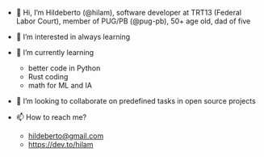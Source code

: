 - 👋 Hi, I’m Hildeberto (@hilam), software developer at TRT13 (Federal Labor Court), member of PUG/PB (@pug-pb), 50+ age old, dad of five

- 👀 I’m interested in always learning

- 🌱 I’m currently learning 
  * better code in Python
  * Rust coding
  * math for ML and IA

- 💞️ I’m looking to collaborate on predefined tasks in open source projects

- 📫 How to reach me? 
  * hildeberto@gmail.com
  * https://dev.to/hilam

<!---
hilam/hilam is a ✨ special ✨ repository because its `README.md` (this file) appears on your GitHub profile.
You can click the Preview link to take a look at your changes.
--->
